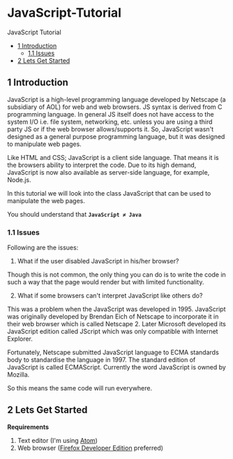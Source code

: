 # JavaScript-Tutorial
JavaScript Tutorial

<!-- TOC depthFrom:2 depthTo:6 withLinks:1 updateOnSave:1 orderedList:0 -->

- [1 Introduction](#1-introduction)
	- [1.1 Issues](#11-issues)
- [2 Lets Get Started](#2-lets-get-started)

<!-- /TOC -->

## 1 Introduction

JavaScript is a high-level programming language developed by Netscape (a subsidiary of AOL) for web and web browsers. JS syntax is derived from C programming language. In general JS itself does not have access to the system I/O i.e. file system, networking, etc. unless you are using a third party JS or if the web browser allows/supports it. So, JavaScript wasn't designed as a general purpose programming language, but it was designed to manipulate web pages.

Like HTML and CSS; JavaScript is a client side language. That means it is the browsers ability to interpret the code. Due to its high demand, JavaScript is now also available as server-side language, for example, Node.js.

In this tutorial we will look into the class JavaScript that can be used to manipulate the web pages.

You should understand that **`JavaScript ≠ Java`**

### 1.1 Issues

Following are the issues:

1. What if the user disabled JavaScript in his/her browser?

  Though this is not common, the only thing you can do is to write the code in such a way that the page would render but with limited functionality.

2. What if some browsers can't interpret JavaScript like others do?

  This was a problem when the JavaScript was developed in 1995. JavaScript was originally developed by Brendan Eich of Netscape to incorporate it in their web browser which is called Netscape 2. Later Microsoft developed its JavaScript edition called JScript which was only compatible with Internet Explorer.

  Fortunately, Netscape submitted JavaScript language to ECMA standards body to standardise the language in  1997. The standard edition of JavaScript is called ECMAScript.  Currently the word JavaScript is owned by Mozilla.

  So this means the same code will run everywhere.

## 2 Lets Get Started

**Requirements**

1. Text editor (I'm using [Atom](https://atom.io/))
2. Web browser ([Firefox Developer Edition](https://www.mozilla.org/en-US/firefox/developer/) preferred)

